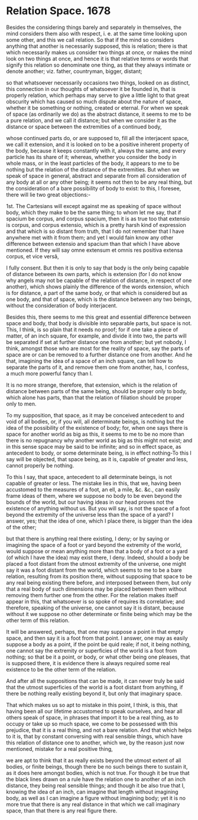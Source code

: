 Relation Space. 1678
====================

Besides the considering things barely and separately in themselves, the
mind considers them also with respect, i. e. at the same time looking
upon some other, and this we call relation. So that if the mind so
considers anything that another is necessarily supposed, this is
relation; there is that which necessarily makes us consider two things
at once, or makes the mind look on two things at once, and hence it is
that relative terms or words that signify this relation so denominate
one thing, as that they always intimate or denote another; viz. father,
countryman, bigger, distant;

so that whatsoever necessarily occasions two things, looked on as
distinct, this connection in our thoughts of whatsoever it be founded
in, that is properly relation, which perhaps may serve to give a little
light to that great obscurity which has caused so much dispute about the
nature of space, whether it be something or nothing, created or eternal.
For when we speak of space (as ordinarily we do) as the abstract
distance, it seems to me to be a pure relation, and we call it distance;
but when we consider it as the distance or space between the extremities
of a continued body,

whose continued parts do, or are supposed to, fill all the interjacent
space, we call it extension, and it is looked on to be a positive
inherent property of the body, because it keeps constantly with it,
always the same, and every particle has its share of it; whereas,
whether you consider the body in whole mass, or in the least particles
of the body, it appears to me to be nothing but the relation of the
distance of the extremities. But when we speak of space in general,
abstract and separate from all consideration of any body at all or any
other being; it seems not then to be any real thing, but the
consideration of a bare possibility of body to exist: to this, I
foresee, there will lie two great objections:-

1st. The Cartesians will except against me as speaking of space without
body, which they make to be the same thing; to whom let me say, that if
spacium be corpus, and corpus spacium, then it is as true too that
extensio is corpus, and corpus extensio, which is a pretty harsh kind of
expression and that which is so distant from truth, that I do not
remember that I have anywhere met with it from them; and yet I would
fain know any other difference between extensio and spacium than that
which I have above mentioned. If they will say omne extensum et omnis
res positiva extensa corpus, et vice versâ,

I fully consent. But then it is only to say that body is the only being
capable of distance between its own parts, which is extension (for I do
not know why angels may not be capable of the relation of distance, in
respect of one another), which shows plainly the difference of the words
extension, which is for distance, a part of the same body, or that which
is considered but as one body, and that of space, which is the distance
between any two beings, without the consideration of body interjacent.

Besides this, there seems to me this great and essential difference
between space and body, that body is divisible into separable parts, but
space is not. This, I think, is so plain that it needs no proof; for if
one take a piece of matter, of an inch square, for example, and divide
it into two, the parts will be separated if set at further distance one
from another; but yet nobody, I think, amongst those who are most for
the reality of space, say the parts of space are or can be removed to a
further distance one from another. And he that, imagining the idea of a
space of an inch square, can tell how to separate the parts of it, and
remove them one from another, has, I confess, a much more powerful fancy
than I.

It is no more strange, therefore, that extension, which is the relation
of distance between parts of the same being, should be proper only to
body, which alone has parts, than that the relation of filiation should
be proper only to men.

To my supposition, that space, as it may be conceived antecedent to and
void of all bodies, or, if you will, all determinate beings, is nothing
but the idea of the possibility of the existence of body; for, when one
says there is space for another world as big as this, it seems to me to
be no more than there is no repugnancy why another world as big as this
might not exist; and in this sense space may be said to be infinite; and
so in effect space, as antecedent to body, or some determinate being, is
in effect nothing-To this I say will be objected, that space being, as
it is, capable of greater and less, cannot properly be nothing.

To this I say, that space, antecedent to all determinate beings, is not
capable of greater or less. The mistake lies in this, that we, having
been accustomed to the measures of a foot, an ell, a mile, &c. &c., can
easily frame ideas of them, where we suppose no body to be even beyond
the bounds of the world, but our having ideas in our head proves not the
existence of anything without us. But you will say, is not the space of
a foot beyond the extremity of the universe less than the space of a
yard? I answer, yes; that the idea of one, which I place there, is
bigger than the idea of the other;

but that there is anything real there existing, I deny; or by saying or
imagining the space of a foot or yard beyond the extremity of the world,
would suppose or mean anything more than that a body of a foot or a yard
(of which I have the idea) may exist there, I deny. Indeed, should a
body be placed a foot distant from the utmost extremity of the universe,
one might say it was a foot distant from the world, which seems to me to
be a bare relation, resulting from its position there, without supposing
that space to be any real being existing there before, and interposed
between them, but only that a real body of such dimensions may be placed
between them without removing them further one from the other. For the
relation makes itself appear in this, that whatsoever is so spoke of
requires its correlative; and therefore, speaking of the universe, one
cannot say it is distant, because without it we suppose no other
determinate or finite being which may be the other term of this
relation.

It will be answered, perhaps, that one may suppose a point in that
empty space, and then say it is a foot from that point. I answer, one
may as easily suppose a body as a point, if the point be quid reale; if
not, it being nothing, one cannot say the extremity or superficies of
the world is a foot from nothing; so that be it a point, or body, or
what other being one pleases, that is supposed there, it is evidence
there is always required some real existence to be the other term of the
relation.

And after all the suppositions that can be made, it can never truly be
said that the utmost superficies of the world is a foot distant from
anything, if there be nothing really existing beyond it, but only that
imaginary space.

That which makes us so apt to mistake in this point, I think, is this,
that having been all our lifetime accustomed to speak ourselves, and
hear all others speak of space, in phrases that import it to be a real
thing, as to occupy or take up so much space, we come to be possessed
with this prejudice, that it is a real thing, and not a bare relation.
And that which helps to it is, that by constant conversing with real
sensible things, which have this relation of distance one to another,
which we, by the reason just now mentioned, mistake for a real positive
thing,

we are apt to think that it as really exists beyond the utmost extent
of all bodies, or finite beings, though there be no such beings there to
sustain it, as it does here amongst bodies, which is not true. For
though it be true that the black lines drawn on a rule have the relation
one to another of an inch distance, they being real sensible things; and
though it be also true that I, knowing the idea of an inch, can imagine
that length without imagining body, as well as I can imagine a figure
without imagining body; yet it is no more true that there is any real
distance in that which we call imaginary space, than that there is any
real figure there.



